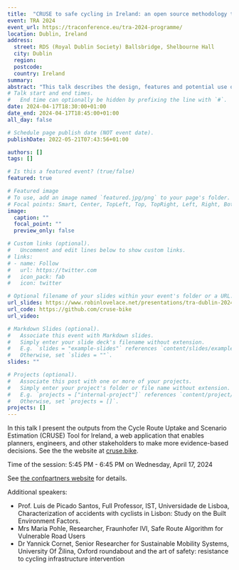 ```yaml
---
title:  "CRUSE to safe cycling in Ireland: an open source methodology to support active travel"
event: TRA 2024
event_url: https://traconference.eu/tra-2024-programme/
location: Dublin, Ireland
address:
  street: RDS (Royal Dublin Society) Ballsbridge, Shelbourne Hall
  city: Dublin
  region: 
  postcode: 
  country: Ireland
summary:
abstract: "This talk describes the design, features and potential use of the Cycle Route Uptake and Scenario Estimation (CRUSE) Tool for Ireland, commissioned to support cycle network planning, safety interventions, business cases and project evaluation. The resulting web application is available at <https://cruse.bike/>, enabling planners, engineers, and other stakeholders to make more evidence-based decisions."
# Talk start and end times.
#   End time can optionally be hidden by prefixing the line with `#`.
date: 2024-04-17T18:30:00+01:00
date_end: 2024-04-17T18:45:00+01:00
all_day: false

# Schedule page publish date (NOT event date).
publishDate: 2022-05-21T07:43:56+01:00

authors: []
tags: []

# Is this a featured event? (true/false)
featured: true

# Featured image
# To use, add an image named `featured.jpg/png` to your page's folder. 
# Focal points: Smart, Center, TopLeft, Top, TopRight, Left, Right, BottomLeft, Bottom, BottomRight.
image:
  caption: ""
  focal_point: ""
  preview_only: false

# Custom links (optional).
#   Uncomment and edit lines below to show custom links.
# links:
# - name: Follow
#   url: https://twitter.com
#   icon_pack: fab
#   icon: twitter

# Optional filename of your slides within your event's folder or a URL.
url_slides: https://www.robinlovelace.net/presentations/tra-dublin-2024-cruse.html
url_code: https://github.com/cruse-bike
url_video:

# Markdown Slides (optional).
#   Associate this event with Markdown slides.
#   Simply enter your slide deck's filename without extension.
#   E.g. `slides = "example-slides"` references `content/slides/example-slides.md`.
#   Otherwise, set `slides = ""`.
slides: ""

# Projects (optional).
#   Associate this post with one or more of your projects.
#   Simply enter your project's folder or file name without extension.
#   E.g. `projects = ["internal-project"]` references `content/project/deep-learning/index.md`.
#   Otherwise, set `projects = []`.
projects: []
---
```


In this talk I present the outputs from the Cycle Route Uptake and Scenario Estimation (CRUSE) Tool for Ireland, a web application that enables planners, engineers, and other stakeholders to make more evidence-based decisions.
See the the website at [cruse.bike](https://cruse.bike/).

Time of the session:  5:45 PM - 6:45 PM on Wednesday, April 17, 2024

See [the confpartners website](https://confpartners.eventsair.com/QuickEventWebsitePortal/tra-2024/conference-programme/Agenda/AgendaItemDetail?id=bad08628-45e1-badd-42b8-3a0f9efdcccd) for details.

<!-- # Documentation: https://wowchemy.com/docs/managing-content/


# Header image

#     Home
#     Programme

# Technical 1.1.10 Safety of Cycling
# Tracks
# Technical & Poster Sessions
# 	Wednesday, April 17, 2024
# 	5:45 PM - 6:45 PM
# 	Hall 2A (Shelbourne Hall)
# Details

#                 Theme: Safe & Inclusive Transport
            

# Speaker
# Prof. Luis de Picado Santos
# Full Professor
# IST, Universidade de Lisboa
# Characterization of accidents with cyclists in Lisbon: Study on the Built Environment Factors.
# 5:45 PM - 6:00 PM
# Mrs Maria Pohle
# Researcher
# Fraunhofer IVI
# Safe Route Algorithm for Vulnerable Road Users
# 6:00 PM - 6:15 PM
# Dr Yannick Cornet
# Senior Researcher for Sustainable Mobility Systems
# University Of Žilina
# Oxford roundabout and the art of safety: resistance to cycling infrastructure intervention
# 6:15 PM - 6:30 PM
# Dr Robin Lovelace
# Associate Professor of Transport Data Science
# University Of Leeds
# CRUSE to safe cycling in Ireland: an open source methodology to support active travel
# 6:30 PM - 6:45 PM -->

Additional speakers:

- Prof. Luis de Picado Santos, Full Professor, IST, Universidade de Lisboa, Characterization of accidents with cyclists in Lisbon: Study on the Built Environment Factors.
- Mrs Maria Pohle, Researcher, Fraunhofer IVI, Safe Route Algorithm for Vulnerable Road Users
- Dr Yannick Cornet, Senior Researcher for Sustainable Mobility Systems, University Of Žilina, Oxford roundabout and the art of safety: resistance to cycling infrastructure intervention
